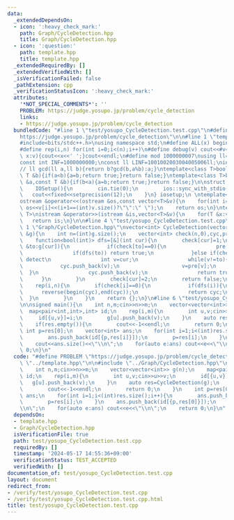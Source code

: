 ```yaml
---
data:
  _extendedDependsOn:
  - icon: ':heavy_check_mark:'
    path: Graph/CycleDetection.hpp
    title: Graph/CycleDetection.hpp
  - icon: ':question:'
    path: template.hpp
    title: template.hpp
  _extendedRequiredBy: []
  _extendedVerifiedWith: []
  _isVerificationFailed: false
  _pathExtension: cpp
  _verificationStatusIcon: ':heavy_check_mark:'
  attributes:
    '*NOT_SPECIAL_COMMENTS*': ''
    PROBLEM: https://judge.yosupo.jp/problem/cycle_detection
    links:
    - https://judge.yosupo.jp/problem/cycle_detection
  bundledCode: "#line 1 \"test/yosupo_CycleDetection.test.cpp\"\n#define PROBLEM \"\
    https://judge.yosupo.jp/problem/cycle_detection\"\n\n#line 1 \"template.hpp\"\n\
    #include<bits/stdc++.h>\nusing namespace std;\n#define ALL(x) begin(x),end(x)\n\
    #define rep(i,n) for(int i=0;i<(n);i++)\n#define debug(v) cout<<#v<<\":\";for(auto\
    \ x:v){cout<<x<<' ';}cout<<endl;\n#define mod 1000000007\nusing ll=long long;\n\
    const int INF=1000000000;\nconst ll LINF=1001002003004005006ll;\nint dx[]={1,0,-1,0},dy[]={0,1,0,-1};\n\
    // ll gcd(ll a,ll b){return b?gcd(b,a%b):a;}\ntemplate<class T>bool chmax(T &a,const\
    \ T &b){if(a<b){a=b;return true;}return false;}\ntemplate<class T>bool chmin(T\
    \ &a,const T &b){if(b<a){a=b;return true;}return false;}\n\nstruct IOSetup{\n\
    \    IOSetup(){\n        cin.tie(0);\n        ios::sync_with_stdio(0);\n     \
    \   cout<<fixed<<setprecision(12);\n    }\n} iosetup;\n \ntemplate<typename T>\n\
    ostream &operator<<(ostream &os,const vector<T>&v){\n    for(int i=0;i<(int)v.size();i++)\
    \ os<<v[i]<<(i+1==(int)v.size()?\"\":\" \");\n    return os;\n}\ntemplate<typename\
    \ T>\nistream &operator>>(istream &is,vector<T>&v){\n    for(T &x:v)is>>x;\n \
    \   return is;\n}\n\n#line 4 \"test/yosupo_CycleDetection.test.cpp\"\n\n#line\
    \ 1 \"Graph/CycleDetection.hpp\"\nvector<int> CycleDetection(vector<vector<int>>\
    \ &g){\n    int n=(int)g.size();\n    vector<int> check(n,0),cyc,pre(n,-1);\n\n\
    \    function<bool(int)> dfs=[&](int cur){\n        check[cur]=1;\n        for(auto\
    \ &to:g[cur]){\n            if(check[to]==0){\n                pre[to]=cur;\n\
    \                if(dfs(to)) return true;\n            }else if(check[to]==1){//\
    \ detect\n                int v=cur;\n                while(v!=to){\n        \
    \            cyc.push_back(v);\n                    v=pre[v];\n              \
    \  }\n                cyc.push_back(v);\n                return true;\n      \
    \      }\n        }\n        check[cur]=2;\n        return false;\n    };\n\n\
    \    rep(i,n){\n        if(check[i]==0){\n            if(dfs(i)){\n          \
    \      reverse(begin(cyc),end(cyc));\n                return cyc;\n          \
    \  }\n        }\n    }\n    return {};\n}\n#line 6 \"test/yosupo_CycleDetection.test.cpp\"\
    \n\nsigned main(){\n    int n,m;cin>>n>>m;\n    vector<vector<int>> g(n);\n  \
    \  map<pair<int,int>,int> id;\n    rep(i,m){\n        int u,v;cin>>u>>v;\n   \
    \     id[{u,v}]=i;\n        g[u].push_back(v);\n    }\n    auto res=CycleDetection(g);\n\
    \    if(res.empty()){\n        cout<<-1<<endl;\n        return 0;\n    }\n   \
    \ int p=res[0];\n    vector<int> ans;\n    for(int i=1;i<(int)res.size();i++){\n\
    \        ans.push_back(id[{p,res[i]}]);\n        p=res[i];\n    }\n    ans.push_back(id[{p,res[0]}]);\n\
    \    cout<<ans.size()<<\"\\n\";\n    for(auto e:ans) cout<<e<<\"\\n\";\n    return\
    \ 0;\n}\n"
  code: "#define PROBLEM \"https://judge.yosupo.jp/problem/cycle_detection\"\n\n#include\
    \ \"../template.hpp\"\n\n#include \"../Graph/CycleDetection.hpp\"\n\nsigned main(){\n\
    \    int n,m;cin>>n>>m;\n    vector<vector<int>> g(n);\n    map<pair<int,int>,int>\
    \ id;\n    rep(i,m){\n        int u,v;cin>>u>>v;\n        id[{u,v}]=i;\n     \
    \   g[u].push_back(v);\n    }\n    auto res=CycleDetection(g);\n    if(res.empty()){\n\
    \        cout<<-1<<endl;\n        return 0;\n    }\n    int p=res[0];\n    vector<int>\
    \ ans;\n    for(int i=1;i<(int)res.size();i++){\n        ans.push_back(id[{p,res[i]}]);\n\
    \        p=res[i];\n    }\n    ans.push_back(id[{p,res[0]}]);\n    cout<<ans.size()<<\"\
    \\n\";\n    for(auto e:ans) cout<<e<<\"\\n\";\n    return 0;\n}\n"
  dependsOn:
  - template.hpp
  - Graph/CycleDetection.hpp
  isVerificationFile: true
  path: test/yosupo_CycleDetection.test.cpp
  requiredBy: []
  timestamp: '2024-05-17 14:55:36+09:00'
  verificationStatus: TEST_ACCEPTED
  verifiedWith: []
documentation_of: test/yosupo_CycleDetection.test.cpp
layout: document
redirect_from:
- /verify/test/yosupo_CycleDetection.test.cpp
- /verify/test/yosupo_CycleDetection.test.cpp.html
title: test/yosupo_CycleDetection.test.cpp
---
```


